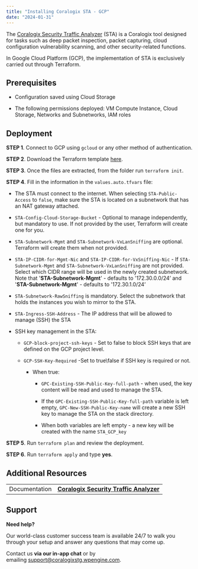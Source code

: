 ```yaml
---
title: "Installing Coralogix STA - GCP"
date: "2024-01-31"
---
```


The [Coralogix Security Traffic Analyzer](https://coralogixstg.wpengine.com/docs/cloud-security-quick-start/) (STA) is a Coralogix tool designed for tasks such as deep packet inspection, packet capturing, cloud configuration vulnerability scanning, and other security-related functions.

In Google Cloud Platform (GCP), the implementation of STA is exclusively carried out through Terraform.

## Prerequisites

- Configuration saved using Cloud Storage

- The following permissions deployed: VM Compute Instance, Cloud Storage, Networks and Subnetworks, IAM roles

## Deployment

**STEP 1**. Connect to GCP using `gcloud` or any other method of authentication.

**STEP 2**. Download the Terraform template [here](https://snowbit-integrations.s3.eu-west-1.amazonaws.com/cloud-security/modules/gcp-latest.tgz).

**STEP 3**. Once the files are extracted, from the folder run `terraform init`.

**STEP 4**. Fill in the information in the `values.auto.tfvars` file:

- The STA must connect to the internet. When selecting `STA-Public-Access` to `false`, make sure the STA is located on a subnetwork that has an NAT gateway attached.

- `STA-Config-Cloud-Storage-Bucket` - Optional to manage independently, but mandatory to use. If not provided by the user, Terraform will create one for you.

- `STA-Subnetwork-Mgmt` and `STA-Subnetwork-VxLanSniffing` are optional. Terraform will create them when not provided.

- `STA-IP-CIDR-for-Mgmt-Nic` and `STA-IP-CIDR-for-VxSniffing-Nic` - If `STA-Subnetwork-Mgmt` and `STA-Subnetwork-VxLanSniffing` are not provided. Select which CIDR range will be used in the newly created subnetwork. Note that '**STA-Subnetwork-Mgmt**' - defaults to '172.30.0.0/24’ and '**STA-Subnetwork-Mgmt**' - defaults to '172.30.1.0/24’

- `STA-Subnetwork-RawSniffing` is mandatory. Select the subnetwork that holds the instances you wish to mirror to the STA.

- `STA-Ingress-SSH-Address` - The IP address that will be allowed to manage (SSH) the STA

- SSH key management in the STA:
    - `GCP-block-project-ssh-keys` - Set to false to block SSH keys that are defined on the GCP project level.
    
    - `GCP-SSH-Key-Required` -Set to true\\false if SSH key is required or not.
        - When true:
            - `GPC-Existing-SSH-Public-Key-full-path` - when used, the key content will be read and used to manage the STA.
            
            - If the `GPC-Existing-SSH-Public-Key-full-path` variable is left empty, `GPC-New-SSH-Public-Key-name` will create a new SSH key to manage the STA on the stack directory.
            
            - When both variables are left empty - a new key will be created with the name `STA_GCP_key`

**STEP 5**. Run `terraform plan` and review the deployment.

**STEP 6**. Run `terraform apply` and type **yes**.

## Additional Resources

<table><tbody><tr><td>Documentation</td><td><a href="https://coralogixstg.wpengine.com/docs/cloud-security-quick-start/"><strong>Coralogix Security Traffic Analyzer</strong></a></td></tr></tbody></table>

## Support

**Need help?**

Our world-class customer success team is available 24/7 to walk you through your setup and answer any questions that may come up.

Contact us **via our in-app chat** or by emailing [support@coralogixstg.wpengine.com](mailto:support@coralogixstg.wpengine.com).
